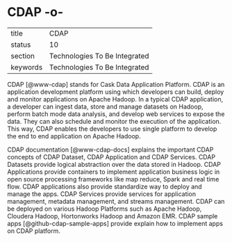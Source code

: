 # CDAP -o-


|          |                               |
| -------- | ----------------------------- |
| title    | CDAP                          | 
| status   | 10                            |
| section  | Technologies To Be Integrated |
| keywords | Technologies To Be Integrated |



CDAP [@www-cdap] stands for Cask Data Application Platform. CDAP
is an application development platform using which developers can
build, deploy and monitor applications on Apache Hadoop. In a typical
CDAP application, a developer can ingest data, store and manage
datasets on Hadoop, perform batch mode data analysis, and develop web
services to expose the data.  They can also schedule and monitor the
execution of the application. This way, CDAP enables the developers to
use single platform to develop the end to end application on Apache
Hadoop.

CDAP documentation [@www-cdap-docs] explains the important CDAP
concepts of CDAP Dataset, CDAP Application and CDAP Services. CDAP
Datasets provide logical abstraction over the data stored in
Hadoop. CDAP Applications provide containers to implement application
business logic in open source processing frameworks like map reduce,
Spark and real time flow. CDAP applications also provide standardize
way to deploy and manage the apps. CDAP Services provide services for
application management, metadata management, and streams management.
CDAP can be deployed on various Hadoop Platforms such as Apache
Hadoop, Cloudera Hadoop, Hortonworks Hadoop and Amazon EMR.  CDAP
sample apps [@github-cdap-sample-apps] provide explain how to
implement apps on CDAP platform.

